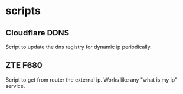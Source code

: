 # scripts

## Cloudflare DDNS

Script to update the dns registry for dynamic ip periodically.

## ZTE F680

Script to get from router the external ip. Works like any "what is my ip" service.

